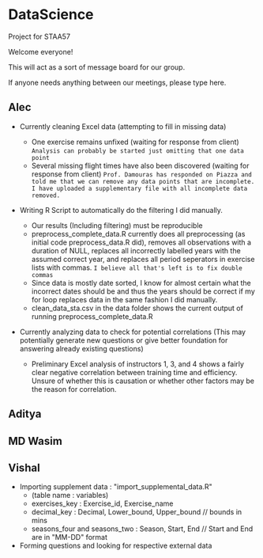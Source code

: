 # DataScience
Project for STAA57

Welcome everyone!

This will act as a sort of message board for our group.

If  anyone needs anything between our meetings, please type here.

## Alec
- Currently cleaning Excel data (attempting to fill in missing data)
  - One exercise remains unfixed (waiting for response from client) `Analysis can probably be started just omitting that one data point`
  - Several missing flight times have also been discovered (waiting for response from client) `Prof. Damouras has responded on Piazza and told me that we can remove any data points that are incomplete. I have uploaded a supplementary file with all incomplete data removed.`
  
- Writing R Script to automatically do the filtering I did manually.
  - Our results (Including filtering) must be reproducible
  - preprocess_complete_data.R currently does all preprocessing (as initial code preprocess_data.R did), removes all observations with a duration of NULL, replaces all incorrectly labelled years with the assumed correct year, and replaces all period seperators in exercise lists with commas. `I believe all that's left is to fix double commas`
  - Since data is mostly date sorted, I know for almost certain what the incorrect dates should be and thus the years should be correct if my for loop replaces data in the same fashion I did manually.
  - clean_data_sta.csv in the data folder shows the current output of running preprocess_complete_data.R
  
- Currently analyzing data to check for potential correlations (This may potentially generate new questions or give better foundation for answering already existing questions)
  - Preliminary Excel analysis of instructors 1, 3, and 4 shows a fairly clear negative correlation between training time and efficiency. Unsure of whether this is causation or    whether other factors may be the reason for correlation.
  
## Aditya


## MD Wasim


## Vishal
- Importing supplement data : "import_supplemental_data.R"
  - (table name : variables) 
  - exercises_key : Exercise_id, Exercise_name
  - decimal_key : Decimal, Lower_bound, Upper_bound // bounds in mins
  - seasons_four and seasons_two : Season, Start, End // Start and End are in "MM-DD" format
- Forming questions and looking for respective external data
